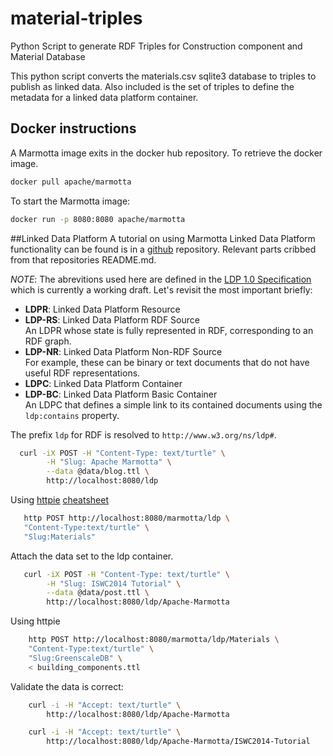 # material-triples
Python Script to generate RDF Triples for Construction component and Material Database

This python script converts the materials.csv sqlite3 database to triples to publish as linked data. Also included is the set of triples to define the metadata for a linked data platform container.

## Docker instructions
A Marmotta image exits in the docker hub repository. To retrieve the docker image.
```bash
docker pull apache/marmotta
```

To start the Marmotta image:
```bash
docker run -p 8080:8080 apache/marmotta
```

##Linked Data Platform
A tutorial on using Marmotta Linked Data Platform functionality can be found is in a [github](https://github.com/wikier/apache-marmotta-tutorial-iswc2014/tree/master/ldp) repository. Relevant parts cribbed from that repositories README.md.


*NOTE*: The abrevitions used here are defined in the [LDP 1.0 Specification](http://www.w3.org/TR/ldp/) 
which is currently a working draft. Let's revisit the most important briefly:

* **LDPR**: Linked Data Platform Resource
* **LDP-RS**: Linked Data Platform RDF Source <br>
    An LDPR whose state is fully represented in RDF, corresponding to an RDF graph.
* **LDP-NR**: Linked Data Platform Non-RDF Source <br>
    For example, these can be binary or text documents that do not have useful RDF representations.
* **LDPC**: Linked Data Platform Container
* **LDP-BC**: Linked Data Platform Basic Container <br>
    An LDPC that defines a simple link to its contained documents using the `ldp:contains` property.

The prefix `ldp` for RDF is resolved to `http://www.w3.org/ns/ldp#`.

```bash
  curl -iX POST -H "Content-Type: text/turtle" \
        -H "Slug: Apache Marmotta" \
        --data @data/blog.ttl \
        http://localhost:8080/ldp
```
Using [httpie](https://github.com/jkbrzt/httpie) [cheatsheet](http://ricostacruz.com/cheatsheets/httpie.html)
```bash
   http POST http://localhost:8080/marmotta/ldp \ 
   "Content-Type:text/turtle" \
   "Slug:Materials"
```

Attach the data set to the ldp container.
```bash
   curl -iX POST -H "Content-Type: text/turtle" \
        -H "Slug: ISWC2014 Tutorial" \
        --data @data/post.ttl \
        http://localhost:8080/ldp/Apache-Marmotta
```

Using httpie
```bash
    http POST http://localhost:8080/marmotta/ldp/Materials \
    "Content-Type:text/turtle" \
    "Slug:GreenscaleDB" \
    < building_components.ttl
```

Validate the data is correct:
```bash
    curl -i -H "Accept: text/turtle" \
        http://localhost:8080/ldp/Apache-Marmotta

    curl -i -H "Accept: text/turtle" \
        http://localhost:8080/ldp/Apache-Marmotta/ISWC2014-Tutorial
```


